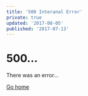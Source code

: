 ```yaml
---
title: '500 Interanal Error'
private: true
updated: '2017-08-05'
published: '2017-07-13'
---
```

# 500...

There was an error...

[Go home](/)